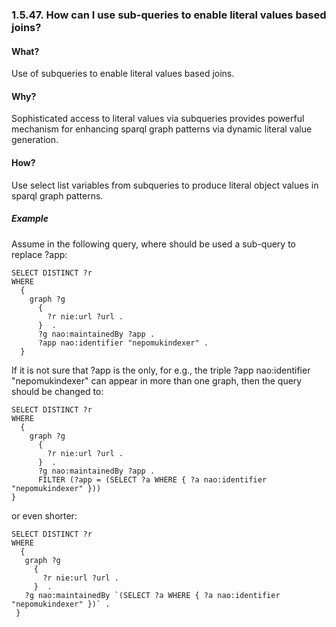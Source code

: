 <div id="subqrbl" class="section">

<div class="titlepage">

<div>

<div>

### 1.5.47. How can I use sub-queries to enable literal values based joins?

</div>

</div>

</div>

<div id="subqrblwhat" class="section">

<div class="titlepage">

<div>

<div>

#### What?

</div>

</div>

</div>

Use of subqueries to enable literal values based joins.

</div>

<div id="subqrblwhy" class="section">

<div class="titlepage">

<div>

<div>

#### Why?

</div>

</div>

</div>

Sophisticated access to literal values via subqueries provides powerful
mechanism for enhancing sparql graph patterns via dynamic literal value
generation.

</div>

<div id="subqrblhow" class="section">

<div class="titlepage">

<div>

<div>

#### How?

</div>

</div>

</div>

Use select list variables from subqueries to produce literal object
values in sparql graph patterns.

<div id="subqrblhowex" class="section">

<div class="titlepage">

<div>

<div>

##### Example

</div>

</div>

</div>

Assume in the following query, where should be used a sub-query to
replace ?app:

``` programlisting
SELECT DISTINCT ?r
WHERE
  {
    graph ?g
      {
        ?r nie:url ?url .
      }  .
      ?g nao:maintainedBy ?app .
      ?app nao:identifier "nepomukindexer" .
  }
```

If it is not sure that ?app is the only, for e.g., the triple ?app
nao:identifier "nepomukindexer" can appear in more than one graph, then
the query should be changed to:

``` programlisting
SELECT DISTINCT ?r
WHERE
  {
    graph ?g
      {
        ?r nie:url ?url .
      }  .
      ?g nao:maintainedBy ?app .
      FILTER (?app = (SELECT ?a WHERE { ?a nao:identifier "nepomukindexer" }))
}
```

or even shorter:

``` programlisting
SELECT DISTINCT ?r
WHERE
  {
   graph ?g
     {
       ?r nie:url ?url .
     }  .
   ?g nao:maintainedBy `(SELECT ?a WHERE { ?a nao:identifier "nepomukindexer" })` .
 }
```

</div>

</div>

</div>
